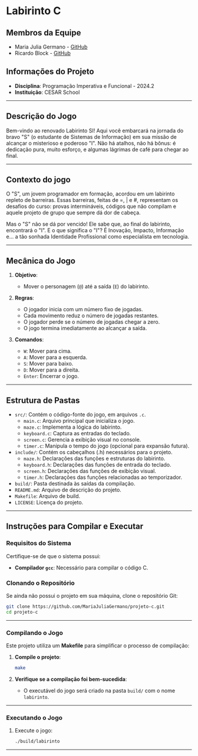 
# **Labirinto C**

## **Membros da Equipe**
- Maria Julia Germano - [GitHub](https://github.com/MariaJuliaGermano)
- Ricardo Block - [GitHub](https://github.com/RicardoBV)

## **Informações do Projeto**
- **Disciplina**: Programação Imperativa e Funcional - 2024.2
- **Instituição**: CESAR School

---

## **Descrição do Jogo**

Bem-vindo ao renovado Labirinto SI! Aqui você embarcará na jornada do bravo "S" (o estudante de Sistemas de Informação) em sua missão de alcançar o misterioso e poderoso "I". Não há atalhos, não há bônus: é dedicação pura, muito esforço, e algumas lágrimas de café para chegar ao final.

---

## **Contexto do jogo**
O "S", um jovem programador em formação, acordou em um labirinto repleto de barreiras. Essas barreiras, feitas de =, | e #, representam os desafios do curso: provas intermináveis, códigos que não compilam e aquele projeto de grupo que sempre dá dor de cabeça.

Mas o "S" não se dá por vencido! Ele sabe que, ao final do labirinto, encontrará o "I". E o que significa o "I"? É Inovação, Impacto, Informação e... a tão sonhada Identidade Profissional como especialista em tecnologia.

---

## **Mecânica do Jogo**

1. **Objetivo**:
   - Mover o personagem (`@`) até a saída (`E`) do labirinto.

2. **Regras**:
   - O jogador inicia com um número fixo de jogadas.
   - Cada movimento reduz o número de jogadas restantes.
   - O jogador perde se o número de jogadas chegar a zero.
   - O jogo termina imediatamente ao alcançar a saída.

3. **Comandos**:
   - `W`: Mover para cima.
   - `A`: Mover para a esquerda.
   - `S`: Mover para baixo.
   - `D`: Mover para a direita.
   - `Enter`: Encerrar o jogo.

---

## **Estrutura de Pastas**

- `src/`: Contém o código-fonte do jogo, em arquivos `.c`.
  - `main.c`: Arquivo principal que inicializa o jogo.
  - `maze.c`: Implementa a lógica do labirinto.
  - `keyboard.c`: Captura as entradas do teclado.
  - `screen.c`: Gerencia a exibição visual no console.
  - `timer.c`: Manipula o tempo do jogo (opcional para expansão futura).
- `include/`: Contém os cabeçalhos (.h) necessários para o projeto.
  - `maze.h`: Declarações das funções e estruturas do labirinto.
  - `keyboard.h`: Declarações das funções de entrada do teclado.
  - `screen.h`: Declarações das funções de exibição visual.
  - `timer.h`: Declarações das funções relacionadas ao temporizador.
- `build/`: Pasta destinada às saídas da compilação.
- `README.md`: Arquivo de descrição do projeto.
- `Makefile`: Arquivo de build.
- `LICENSE`: Licença do projeto.

---

## **Instruções para Compilar e Executar**

### **Requisitos do Sistema**

Certifique-se de que o sistema possui:
- **Compilador `gcc`**: Necessário para compilar o código C.

### **Clonando o Repositório**

Se ainda não possui o projeto em sua máquina, clone o repositório Git:

```bash
git clone https://github.com/MariaJuliaGermano/projeto-c.git
cd projeto-c
```

---

### **Compilando o Jogo**

Este projeto utiliza um **Makefile** para simplificar o processo de compilação:

1. **Compile o projeto**:
   ```bash
   make
   ```

2. **Verifique se a compilação foi bem-sucedida**:
   - O executável do jogo será criado na pasta `build/` com o nome `labirinto`.

---

### **Executando o Jogo**

1. Execute o jogo:
   ```bash
   ./build/labirinto
   ```

---